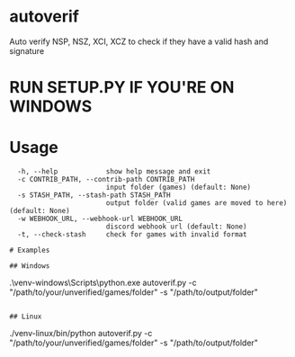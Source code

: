 # autoverif 
Auto verify NSP, NSZ, XCI, XCZ to check if they have a valid hash and signature

# RUN SETUP.PY IF YOU'RE ON WINDOWS

# Usage


```
  -h, --help            show help message and exit
  -c CONTRIB_PATH, --contrib-path CONTRIB_PATH
                        input folder (games) (default: None)
  -s STASH_PATH, --stash-path STASH_PATH
                        output folder (valid games are moved to here) (default: None)
  -w WEBHOOK_URL, --webhook-url WEBHOOK_URL
                        discord webhook url (default: None)
  -t, --check-stash     check for games with invalid format

# Examples

## Windows
```
.\venv-windows\Scripts\python.exe autoverif.py -c "/path/to/your/unverified/games/folder" -s "/path/to/output/folder"
```

## Linux
```
./venv-linux/bin/python autoverif.py -c "/path/to/your/unverified/games/folder" -s "/path/to/output/folder"
```